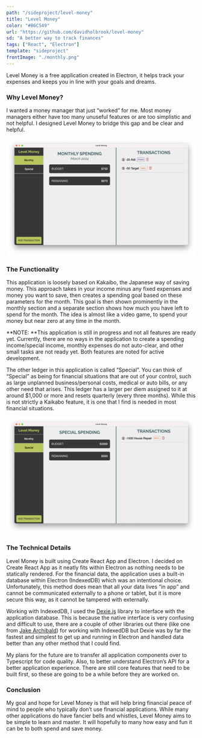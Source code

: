 ```yaml
---
path: "/sideproject/level-money"
title: "Level Money"
color: "#B6C549"
url: "https://github.com/davidholbrook/level-money"
sd: "A better way to track finances"
tags: ["React", "Electron"]
template: "sideproject"
frontImage: "./monthly.png"
---
```


Level Money is a free application created in Electron, it helps track your expenses and keeps you in line with your goals and dreams.

### Why Level Money?

I wanted a money manager that just “worked” for me. Most money managers either have too many unuseful features or are too simplistic and not helpful. I designed Level Money to bridge this gap and be clear and helpful.

![The Monthly Ledger](./monthly.png)

### The Functionality

This application is loosely based on Kakaibo, the Japanese way of saving money. This approach takes in your income minus any fixed expenses and money you want to save, then creates a spending goal based on these parameters for the month. This goal is then shown prominently in the monthly section and a separate section shows how much you have left to spend for the month. The idea is almost like a video game, to spend your money but near zero at any time in the month.

**NOTE: **This application is still in progress and not all features are ready yet. Currently, there are no ways in the application to create a spending income/special income, monthly expenses do not auto-clear, and other small tasks are not ready yet. Both features are noted for active development.

The other ledger in this application is called “Special”. You can think of “Special” as being for financial situations that are out of your control, such as large unplanned business/personal costs, medical or auto bills, or any other need that arises. This ledger has a larger per diem assigned to it at around $1,000 or more and resets quarterly (every three months). While this is not strictly a Kaikabo feature, it is one that I find is needed in most financial situations.

![The Special Ledger](./special.png)

### The Technical Details

Level Money is built using Create React App and Electron. I decided on Create React App as it neatly fits within Electron as nothing needs to be statically rendered. For the financial data, the application uses a built-in database within Electron (IndexedDB) which was an intentional choice. Unfortunately, this method does mean that all your data lives “in app” and cannot be communicated externally to a phone or tablet, but it is more secure this way, as it cannot be tampered with externally.

Working with IndexedDB, I used the [Dexie.js](https://dexie.org/) library to interface with the application database. This is because the native interface is very confusing and difficult to use, there are a couple of other libraries out there (like one from [Jake Archibald](https://github.com/jakearchibald/idb)) for working with IndexedDB but Dexie was by far the fastest and simplest to get up and running in Electron and handled data better than any other method that I could find.

My plans for the future are to transfer all application components over to Typescript for code quality. Also, to better understand Electron’s API for a better application experience. There are still core features that need to be built first, so these are going to be a while before they are worked on.

### Conclusion

My goal and hope for Level Money is that will help bring financial peace of mind to people who typically don’t use financial applications. While many other applications do have fancier bells and whistles, Level Money aims to be simple to learn and master. It will hopefully to many how easy and fun it can be to both spend and save money.
